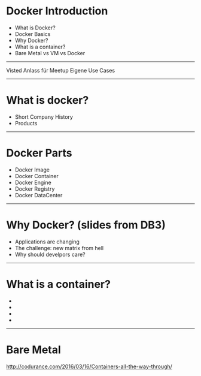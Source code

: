 # Docker Introduction

- What is Docker?
- Docker Basics
- Why Docker?
- What is a container?
- Bare Metal vs VM vs Docker

----

Visted Anlass für Meetup
Eigene Use Cases

----

# What is docker?

- Short Company History
- Products

----

# Docker Parts

- Docker Image
- Docker Container
- Docker Engine
- Docker Registry
- Docker DataCenter

----

# Why Docker? (slides from DB3)

- Applications are changing 
- The challenge: new matrix from hell
- Why should develpors care?

----

# What is a container?

-
-
-
-

----

# Bare Metal

http://codurance.com/2016/03/16/Containers-all-the-way-through/